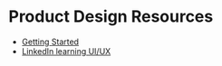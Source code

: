 # Product Design Resources

- [Getting Started](https://drive.google.com/drive/u/0/folders/19WIKvM2iqyq9OKustKNJaNMk3XDBRZHL)
- [LinkedIn learning UI/UX](https://tinyurl.com/2p9ujdct)
